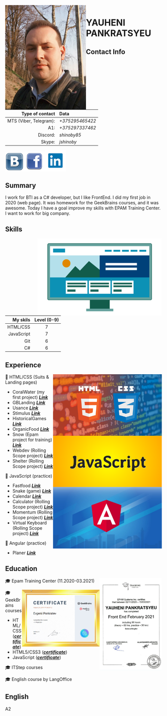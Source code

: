 <img align="left" alt="My photo" src="images/myImg.jpg" width="260" >

# YAUHENI PANKRATSYEU

## Contact Info
|Type of contact|Data|
|-----:|:------|
|MTS (Viber, Telegram):|*+375295465422*|
|A1:|*+375297337462*|
|Discord:|*shinoby85*|
|Skype:|*jshinoby*|

[![VK](images/vk.png)][1][![Facebook](images/f.png)][2][![LinkedIn](images/ld.png)][3]

## Summary
I work for BTI as a C# developer, but I like FrontEnd. I did my first job in 2020 (web page). It was homework for the GeekBrains courses, and it was awesome. Today I have a goal improve my skills with EPAM Training Center. I want to work for big company.

## Skills
<img src="images/develop.gif" align="right" width="400" alt="dev animate">

|My skils|Level (0-9)|
|----:|:----:|
|HTML/CSS|7|
|JavaScript|7|
|Git|6|
|C#|6|


## Experience
<img src="images/html-css.jpg" align="right" width="350" alt="html label">
<img src="images/js.png" align="right" width="350" alt="js label">
<img src="images/angular.jpg" align="right" width="350" alt="js label">

:star2: HTML/CSS (Suits & Landing pages)
  * CoralWater (my first project) ***[Link](https://zhenya85.github.io/coralwater/)***
  * GBLanding  ***[Link](https://zhenya85.github.io/GBLanding/)***
  * Usance  ***[Link](https://zhenya85.github.io/Usance/)***
  * Stimulus  ***[Link](https://zhenya85.github.io/stimulus/)***
  * HistoricalGames  ***[Link](https://zhenya85.github.io/HistoricalGames/)***
  * OrganicFood  ***[Link](https://zhenya85.github.io/OrganicFood/)***
  * Snow (Epam project for training)  ***[Link](https://zhenya85.github.io/Snow/)***
  * Webdev (Rolling Scope project)   ***[Link](https://zhenya85.github.io/webdev/)***
  * Shelter (Rolling Scope project)   ***[Link](https://zhenya85.github.io/shelter/)***



:star2: JavaScript (practice)
  * Fastfood  ***[Link](https://zhenya85.github.io/Fastfood/)***
  * Snake (game)  ***[Link](https://zhenya85.github.io/Snake/)***
  * Calendar  ***[Link](https://zhenya85.github.io/Calendar/)***
  * Calculator (Rolling Scope project)   ***[Link](https://zhenya85.github.io/calculator/)***
  * Momentum (Rolling Scope project)   ***[Link](https://zhenya85.github.io/momentum/)***
  * Virtual Keyboard (Rolling Scope project)   ***[Link](https://zhenya85.github.io/virtual-keyboard/)***



:star2: Angular (practice)
  * Planer   ***[Link](https://shinoby85.github.io/newplaner/home)***


## Education

<img align='right' alt='sert' src="images/epam.jpg" width="200"/>

:mortar_board: Epam Training Center (11.2020-03.2021)

<img align='right' alt='sert' src="images/education.jpg" width="250"/>

:mortar_board: GeekBrains courses
   - HTML/CSS (**_[certificate](https://geekbrains.ru/certificates/633912.en)_**)
   - HTML5/CSS3 (**_[certificate](https://geekbrains.ru/certificates/351259.en)_**)
   - JavaScript (**_[certificate](https://geekbrains.ru/certificates/788710.en)_**)
  
:mortar_board: ITStep courses

:mortar_board: English course by LangOffice

## English
A2


[1]:https://vk.com/eponk
[2]:https://www.facebook.com/profile.php?id=100000615839048
[3]:https://www.linkedin.com/in/yauheni-pankratsyeu-b172b5152/







<!--

### Hi there 👋

**shinoby85/shinoby85** is a ✨ _special_ ✨ repository because its `README.md` (this file) appears on your GitHub profile.

Here are some ideas to get you started:

- 🔭 I’m currently working on ...
- 🌱 I’m currently learning ...
- 👯 I’m looking to collaborate on ...
- 🤔 I’m looking for help with ...
- 💬 Ask me about ...
- 📫 How to reach me: ...
- 😄 Pronouns: ...
- ⚡ Fun fact: ...
-->

